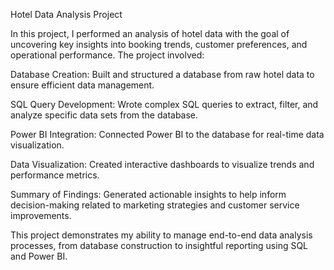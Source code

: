 Hotel Data Analysis Project

In this project, I performed an analysis of hotel data with the goal of uncovering key insights into booking trends, customer preferences, and operational performance. The project involved:

Database Creation: Built and structured a database from raw hotel data to ensure efficient data management.

SQL Query Development: Wrote complex SQL queries to extract, filter, and analyze specific data sets from the database.

Power BI Integration: Connected Power BI to the database for real-time data visualization.

Data Visualization: Created interactive dashboards to visualize trends and performance metrics.

Summary of Findings: Generated actionable insights to help inform decision-making related to marketing strategies and customer service improvements.

This project demonstrates my ability to manage end-to-end data analysis processes, from database construction to insightful reporting using SQL and Power BI.
